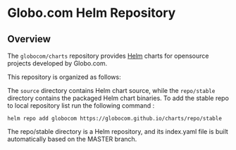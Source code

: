 # **Globo.com** Helm Repository

## Overview

The `globocom/charts` repository provides [Helm](https://github.com/kubernetes/helm) charts for  opensource projects developed by Globo.com.

This repository is organized as follows:

The `source` directory contains Helm chart source, while the `repo/stable` directory contains the packaged Helm chart binaries.  To add the stable repo to local repository list run the following command :
```
helm repo add globocom https://globocom.github.io/charts/repo/stable
```
The repo/stable directory is a Helm repository, and its index.yaml file is built automatically based on the MASTER branch.
